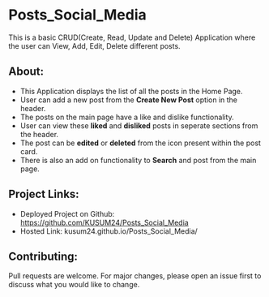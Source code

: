 # Posts_Social_Media

This is a basic CRUD(Create, Read, Update and Delete) Application where the user can View, Add, Edit, Delete different posts.

## About:

- This Application displays the list of all the posts in the Home Page.
- User can add a new post from the **Create New Post** option in the header.
- The posts on the main page have a like and dislike functionality.
- User can view these **liked** and **disliked** posts in seperate sections from the header.
- The post can be **edited** or **deleted** from the icon present within the post card.
- There is also an add on functionality to **Search** and post from the main page.

## Project Links:

- Deployed Project on Github: https://github.com/KUSUM24/Posts_Social_Media
- Hosted Link: kusum24.github.io/Posts_Social_Media/

## Contributing:

Pull requests are welcome. For major changes, please open an issue first to discuss what you would like to change.
